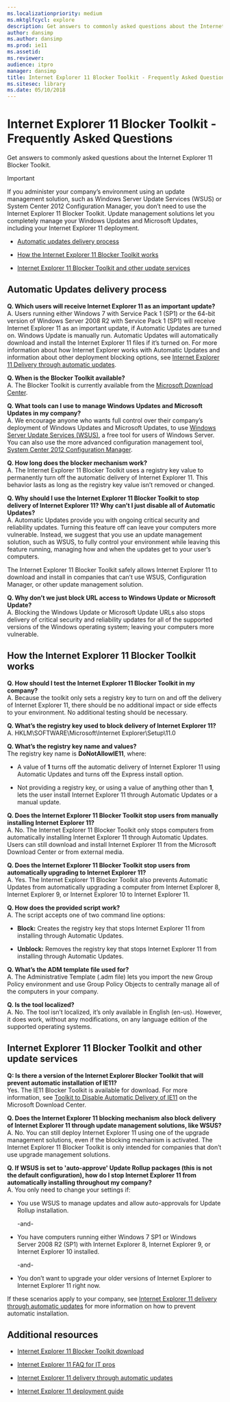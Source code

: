 ```yaml
---
ms.localizationpriority: medium
ms.mktglfcycl: explore
description: Get answers to commonly asked questions about the Internet Explorer 11 Blocker Toolkit.
author: dansimp
ms.author: dansimp
ms.prod: ie11
ms.assetid: 
ms.reviewer: 
audience: itpro
manager: dansimp
title: Internet Explorer 11 Blocker Toolkit - Frequently Asked Questions
ms.sitesec: library
ms.date: 05/10/2018
---
```


# Internet Explorer 11 Blocker Toolkit - Frequently Asked Questions

Get answers to commonly asked questions about the Internet Explorer 11 Blocker Toolkit.  

>[!Important]
>If you administer your company’s environment using an update management solution, such as Windows Server Update Services (WSUS) or System Center 2012 Configuration Manager, you don’t need to use the Internet Explorer 11 Blocker Toolkit. Update management solutions let you completely manage your Windows Updates and Microsoft Updates, including your Internet Explorer 11 deployment.

-   [Automatic updates delivery process](#automatic-updates-delivery-process)

-   [How the Internet Explorer 11 Blocker Toolkit works](#how-the-internet-explorer-11-blocker-toolkit-works)

-   [Internet Explorer 11 Blocker Toolkit and other update services](#internet-explorer-11-blocker-toolkit-and-other-update-services)

## Automatic Updates delivery process


**Q. Which users will receive Internet Explorer 11 as an important update?**  
A. Users running either Windows 7 with Service Pack 1 (SP1) or the 64-bit version of Windows Server 2008 R2 with Service Pack 1 (SP1) will receive Internet Explorer 11 as an important update, if Automatic Updates are turned on. Windows Update is manually run. Automatic Updates will automatically download and install the Internet Explorer 11 files if it’s turned on. For more information about how Internet Explorer works with Automatic Updates and information about other deployment blocking options, see [Internet Explorer 11 Delivery through automatic updates](../ie11-deploy-guide/ie11-delivery-through-automatic-updates.md).  
  
**Q. When is the Blocker Toolkit available?**  
A. The Blocker Toolkit is currently available from the [Microsoft Download Center](https://www.microsoft.com/download/details.aspx?id=40722).  
  
**Q. What tools can I use to manage Windows Updates and Microsoft Updates in my company?**  
A. We encourage anyone who wants full control over their company’s deployment of Windows Updates and Microsoft Updates, to use [Windows Server Update Services (WSUS)](https://docs.microsoft.com/windows-server/administration/windows-server-update-services/get-started/windows-server-update-services-wsus), a free tool for users of Windows Server. You can also use the more advanced configuration management tool, [System Center 2012 Configuration Manager](https://technet.microsoft.com/library/gg682041.aspx).  
  
**Q. How long does the blocker mechanism work?**  
A. The Internet Explorer 11 Blocker Toolkit uses a registry key value to permanently turn off the automatic delivery of Internet Explorer 11. This behavior lasts as long as the registry key value isn’t removed or changed.   
  
**Q. Why should I use the Internet Explorer 11 Blocker Toolkit to stop delivery of Internet Explorer 11? Why can’t I just disable all of Automatic Updates?**  
A. Automatic Updates provide you with ongoing critical security and reliability updates. Turning this feature off can leave your computers more vulnerable. Instead, we suggest that you use an update management solution, such as WSUS, to fully control your environment while leaving this feature running, managing how and when the updates get to your user’s computers.  
  
The Internet Explorer 11 Blocker Toolkit safely allows Internet Explorer 11 to download and install in companies that can’t use WSUS, Configuration Manager, or
other update management solution.  
  
**Q. Why don’t we just block URL access to Windows Update or Microsoft Update?**  
A. Blocking the Windows Update or Microsoft Update URLs also stops delivery of critical security and reliability updates for all of the supported versions of the Windows operating system; leaving your computers more vulnerable.

## How the Internet Explorer 11 Blocker Toolkit works

**Q. How should I test the Internet Explorer 11 Blocker Toolkit in my company?**  
A. Because the toolkit only sets a registry key to turn on and off the delivery of Internet Explorer 11, there should be no additional impact or side effects to your environment. No additional testing should be necessary.  
  
**Q. What’s the registry key used to block delivery of Internet Explorer 11?**  
A. HKLM\\SOFTWARE\\Microsoft\\Internet Explorer\\Setup\\11.0  
  
**Q. What’s the registry key name and values?**  
The registry key name is **DoNotAllowIE11**, where:

-   A value of **1** turns off the automatic delivery of Internet Explorer 11 using Automatic Updates and turns off the Express install option.

-   Not providing a registry key, or using a value of anything other than **1**, lets the user install Internet Explorer 11 through Automatic Updates or a
    manual update.

**Q. Does the Internet Explorer 11 Blocker Toolkit stop users from manually installing Internet Explorer 11?**  
A. No. The Internet Explorer 11 Blocker Toolkit only stops computers from automatically installing Internet Explorer 11 through Automatic Updates. Users can still download and install Internet Explorer 11 from the Microsoft Download Center or from external media.  
  
**Q. Does the Internet Explorer 11 Blocker Toolkit stop users from automatically upgrading to Internet Explorer 11?**  
A. Yes. The Internet Explorer 11 Blocker Toolkit also prevents Automatic Updates from automatically upgrading a computer from Internet Explorer 8, Internet Explorer 9, or Internet Explorer 10 to Internet Explorer 11.  
  
**Q. How does the provided script work?**  
A. The script accepts one of two command line options:

-   **Block:** Creates the registry key that stops Internet Explorer 11 from installing through Automatic Updates.

-   **Unblock:** Removes the registry key that stops Internet Explorer 11 from installing through Automatic Updates.

**Q. What’s the ADM template file used for?**  
A. The Administrative Template (.adm file) lets you import the new Group Policy environment and use Group Policy Objects to centrally manage all of the computers in your company.  
  
**Q. Is the tool localized?**  
A. No. The tool isn’t localized, it’s only available in English (en-us). However, it does work, without any modifications, on any language edition of the supported operating systems.

## Internet Explorer 11 Blocker Toolkit and other update services

**Q: Is there a version of the Internet Explorer Blocker Toolkit that will prevent automatic installation of IE11?**<br>
Yes. The IE11 Blocker Toolkit is available for download. For more information, see [Toolkit to Disable Automatic Delivery of IE11](https://go.microsoft.com/fwlink/p/?LinkId=328195) on the Microsoft Download Center.

**Q. Does the Internet Explorer 11 blocking mechanism also block delivery of Internet Explorer 11 through update management solutions, like WSUS?**  
A. No. You can still deploy Internet Explorer 11 using one of the upgrade management solutions, even if the blocking mechanism is activated. The Internet Explorer 11 Blocker Toolkit is only intended for companies that don’t use upgrade management solutions.  
  
**Q. If WSUS is set to 'auto-approve' Update Rollup packages (this is not the default configuration), how do I stop Internet Explorer 11 from automatically installing throughout my company?**  
A. You only need to change your settings if:

-   You use WSUS to manage updates and allow auto-approvals for Update Rollup installation.  

    -and-

-   You have computers running either Windows 7 SP1 or Windows Server 2008 R2 (SP1) with Internet Explorer 8, Internet Explorer 9, or Internet Explorer 10 installed.  

    -and-

-   You don’t want to upgrade your older versions of Internet Explorer to Internet Explorer 11 right now.

If these scenarios apply to your company, see [Internet Explorer 11 delivery through automatic updates](../ie11-deploy-guide/ie11-delivery-through-automatic-updates.md) for more information on how to prevent automatic installation.


## Additional resources

-   [Internet Explorer 11 Blocker Toolkit download](https://www.microsoft.com/download/details.aspx?id=40722)

-   [Internet Explorer 11 FAQ for IT pros](https://docs.microsoft.com/internet-explorer/ie11-faq/faq-for-it-pros-ie11)

-   [Internet Explorer 11 delivery through automatic updates](../ie11-deploy-guide/ie11-delivery-through-automatic-updates.md)

-   [Internet Explorer 11 deployment guide](https://docs.microsoft.com/internet-explorer/ie11-deploy-guide/index)
